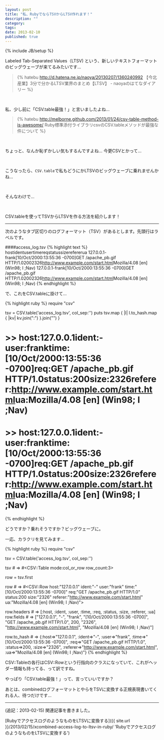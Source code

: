 ```yaml
---
layout: post
title: "私、RubyでならTSVからLTSV作れます！"
description: ""
category: 
tags: 
date: 2013-02-10
published: true
---
```

{% include JB/setup %}

Labeled Tab-Separated Values（LTSV) という、新しいテキストフォーマットのビッグウェーブが来てるみたいです...

> {% hatebu  http://d.hatena.ne.jp/naoya/20130207/1360240992 【今北産業】3分で分かるLTSV業界のまとめ【LTSV】 - naoyaのはてなダイアリー %}

<br  />


私、少し前に「CSV.table最強！」と言いましたよね...

> {% hatebu http://melborne.github.com/2013/01/24/csv-table-method-is-awesome/ Ruby標準添付ライブラリcsvのCSV.tableメソッドが最強な件について %}

<br  />

ちょっと、なんか恥ずかしい気もするんですよね... 今更CSVとかって...

<br  />

こうなったら、`CSV.table`で私もどうにかLTSVのビッグウェーブに乗れませんかね...


<br  />

そんなわけで...


<br  />

CSV.tableを使ってTSVからLTSVを作る方法を紹介します！

---

次のようなタブ区切りのログフォーマット（TSV）があるとします。先頭行はラベルです。

####access_log.tsv
{% highlight text %}
host<TAB>ident<TAB>user<TAB>time<TAB>req<TAB>status<TAB>size<TAB>referer<TAB>ua
127.0.0.1<TAB>-<TAB>frank<TAB>[10/Oct/2000:13:55:36 -0700]<TAB>GET /apache_pb.gif HTTP/1.0<TAB>200<TAB>2326<TAB>http://www.example.com/start.html<TAB>Mozilla/4.08 [en] (Win98; I ;Nav)
127.0.0.1<TAB>-<TAB>frank<TAB>[10/Oct/2000:13:55:36 -0700]<TAB>GET /apache_pb.gif HTTP/1.0<TAB>200<TAB>2326<TAB>http://www.example.com/start.html<TAB>Mozilla/4.08 [en] (Win98; I ;Nav)
{% endhighlight %}


で、これをCSV.tableに掛けて...

{% highlight ruby %}
require "csv"

tsv = CSV.table('access_log.tsv', col_sep:'<TAB>')
puts tsv.map { |l| l.to_hash.map { |kv| kv.join(":") }.join("<TAB>") }

# >> host:127.0.0.1<TAB>ident:-<TAB>user:frank<TAB>time:[10/Oct/2000:13:55:36 -0700]<TAB>req:GET /apache_pb.gif HTTP/1.0<TAB>status:200<TAB>size:2326<TAB>referer:http://www.example.com/start.html<TAB>ua:Mozilla/4.08 [en] (Win98; I ;Nav)
# >> host:127.0.0.1<TAB>ident:-<TAB>user:frank<TAB>time:[10/Oct/2000:13:55:36 -0700]<TAB>req:GET /apache_pb.gif HTTP/1.0<TAB>status:200<TAB>size:2326<TAB>referer:http://www.example.com/start.html<TAB>ua:Mozilla/4.08 [en] (Win98; I ;Nav)
{% endhighlight %}

どうですか？乗れそうですか？ビッグウェーブに。


一応、カラクリを見てみます...

{% highlight ruby %}
require "csv"

tsv = CSV.table('access_log.tsv', col_sep:'<TAB>')

tsv # => #<CSV::Table mode:col_or_row row_count:3>

row = tsv.first

row # => #<CSV::Row host:"127.0.0.1" ident:"-" user:"frank" time:"[10/Oct/2000:13:55:36 -0700]" req:"GET /apache_pb.gif HTTP/1.0" status:200 size:"2326" referer:"http://www.example.com/start.html" ua:"Mozilla/4.08 [en] (Win98; I ;Nav)">

row.headers # => [:host, :ident, :user, :time, :req, :status, :size, :referer, :ua]
row.fields # => ["127.0.0.1", "-", "frank", "[10/Oct/2000:13:55:36 -0700]", "GET /apache_pb.gif HTTP/1.0", 200, "2326", "http://www.example.com/start.html", "Mozilla/4.08 [en] (Win98; I ;Nav)"]

row.to_hash # => {:host=>"127.0.0.1", :ident=>"-", :user=>"frank", :time=>"[10/Oct/2000:13:55:36 -0700]", :req=>"GET /apache_pb.gif HTTP/1.0", :status=>200, :size=>"2326", :referer=>"http://www.example.com/start.html", :ua=>"Mozilla/4.08 [en] (Win98; I ;Nav)"}
{% endhighlight %}

CSV::Tableの各行はCSV::Rowという行指向のクラスになっていて、これがヘッダー情報も持ってる、って訳ですね。

やっぱり「CSV.table最強！」って、言っていいですか？

あとは、combinedログフォーマットとやらをTSVに変換する正規表現書いてくれる人、待つだけです...


---

(追記：2013-02-15) 関連記事を書きました。

[RubyでアクセスログのようなものをLTSVに変換する]({{ site.url }}/2013/02/15/xcombined-access-log-to-ltsv-in-ruby/ 'RubyでアクセスログのようなものをLTSVに変換する')

